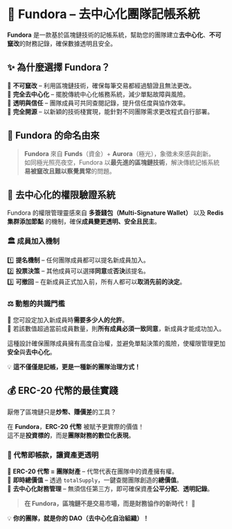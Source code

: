 # 🌌 Fundora – 去中心化團隊記帳系統

**Fundora** 是一款基於區塊鏈技術的記帳系統，幫助您的團隊建立**去中心化**、**不可竄改**的財務記錄，確保數據透明且安全。

## ✨ 為什麼選擇 Fundora？

🔹 **不可竄改** – 利用區塊鏈技術，確保每筆交易都經過驗證且無法更改。  
🔹 **完全去中心化** – 擺脫傳統中心化帳務系統，減少單點故障與風險。  
🔹 **透明與信任** – 團隊成員可共同查閱記錄，提升信任度與協作效率。  
🔹 **完全開源** – 以新穎的技術棧實現，能針對不同團隊需求更改程式自行部署。

## 🌠 Fundora 的命名由來

> **Fundora** 來自 **Funds**（資金）+ **Aurora**（極光），象徵未來感與創新。  
> 如同極光照亮夜空，Fundora 以**最先進的區塊鏈技術**，解決傳統記帳系統**易被竄改且難以察覺異常**的問題。

## 🔑 去中心化的權限驗證系統

Fundora 的權限管理靈感來自 **多簽錢包（Multi-Signature Wallet）** 以及 **Redis 集群添加節點** 的機制，確保**成員變更透明、安全且民主**。

### 🏛️ 成員加入機制

1️⃣ **提名機制** – 任何團隊成員都可以提名新成員加入。  
2️⃣ **投票決策** – 其他成員可以選擇**同意**或**否決**該提名。  
3️⃣ **可撤回** – 在新成員正式加入前，所有人都可以**取消先前的決定**。

### ⚖️ 動態的共識門檻

🔹 您可設定加入新成員時**需要多少人的允許**。  
🔹 若該數值超過當前成員數量，則**所有成員必須一致同意**，新成員才能成功加入。

這種設計確保團隊成員擁有高度自治權，並避免單點決策的風險，使權限管理更加**安全**與**去中心化**。

💡 **這不僅僅是記帳，更是一種新的團隊治理方式！**  

## 💰 ERC-20 代幣的最佳實踐

厭倦了區塊鏈只是**炒幣、賺價差**的工具？

在 **Fundora**，**ERC-20 代幣** 被賦予更實際的價值！  
這不是**投資標的**，而是**團隊財務的數位化表現**。

### 🏦 代幣即帳款，讓資產更透明

🔹 **ERC-20 代幣 = 團隊財產** – 代幣代表在團隊中的資產擁有權。  
🔹 **即時總價值** – 透過 `totalSupply`，一鍵查閱團隊創造的**總價值**。  
🔹 **去中心化財務管理** – 無須信任第三方，即可確保資產**公平分配**、**透明記錄**。

> **在 Fundora，區塊鏈不是交易市場，而是財務協作的新時代！** 🚀

💡 **你的團隊，就是你的 DAO（去中心化自治組織）！**  
